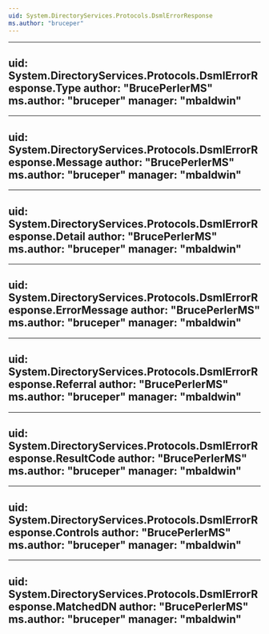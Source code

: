 ```yaml
---
uid: System.DirectoryServices.Protocols.DsmlErrorResponse
ms.author: "bruceper"
---
```


---
uid: System.DirectoryServices.Protocols.DsmlErrorResponse.Type
author: "BrucePerlerMS"
ms.author: "bruceper"
manager: "mbaldwin"
---

---
uid: System.DirectoryServices.Protocols.DsmlErrorResponse.Message
author: "BrucePerlerMS"
ms.author: "bruceper"
manager: "mbaldwin"
---

---
uid: System.DirectoryServices.Protocols.DsmlErrorResponse.Detail
author: "BrucePerlerMS"
ms.author: "bruceper"
manager: "mbaldwin"
---

---
uid: System.DirectoryServices.Protocols.DsmlErrorResponse.ErrorMessage
author: "BrucePerlerMS"
ms.author: "bruceper"
manager: "mbaldwin"
---

---
uid: System.DirectoryServices.Protocols.DsmlErrorResponse.Referral
author: "BrucePerlerMS"
ms.author: "bruceper"
manager: "mbaldwin"
---

---
uid: System.DirectoryServices.Protocols.DsmlErrorResponse.ResultCode
author: "BrucePerlerMS"
ms.author: "bruceper"
manager: "mbaldwin"
---

---
uid: System.DirectoryServices.Protocols.DsmlErrorResponse.Controls
author: "BrucePerlerMS"
ms.author: "bruceper"
manager: "mbaldwin"
---

---
uid: System.DirectoryServices.Protocols.DsmlErrorResponse.MatchedDN
author: "BrucePerlerMS"
ms.author: "bruceper"
manager: "mbaldwin"
---
